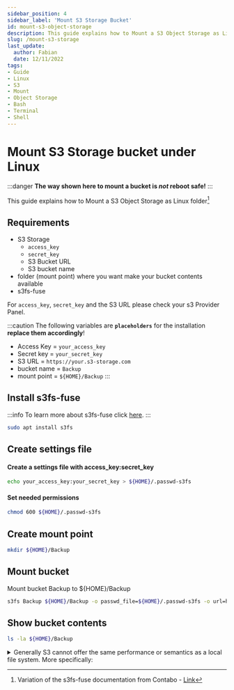 ```yaml
---
sidebar_position: 4
sidebar_label: 'Mount S3 Storage Bucket'
id: mount-s3-object-storage
description: This guide explains how to Mount a S3 Object Storage as Linux Folder. 
slug: /mount-s3-storage
last_update:
  author: Fabian
  date: 12/11/2022
tags:
- Guide
- Linux
- S3
- Mount
- Object Storage
- Bash
- Terminal
- Shell
---
```


# Mount S3 Storage bucket under Linux

:::danger
**The way shown here to mount a bucket is _not_ reboot safe!**
:::

This guide explains how to Mount a S3 Object Storage as Linux folder[^1]

## Requirements

* S3 Storage
  * `access_key`
  * `secret_key`
  * S3 Bucket URL
  * S3 bucket name
* folder (mount point) where you want make your bucket contents available
* s3fs-fuse

For `access_key`, `secret_key` and the S3 URL please check your s3 Provider Panel.

:::caution
The following variables are **`placeholders`** for the installation **replace them accordingly**!

* Access Key = `your_access_key`
* Secret key = `your_secret_key`
* S3 URL = `https://your.s3-storage.com`
* bucket name = `Backup`
* mount point = `${HOME}/Backup`
:::

## Install s3fs-fuse

:::info
To learn more about s3fs-fuse click [here](./s3fs-fuse).
:::

```bash
sudo apt install s3fs
```

## Create settings file

#### Create a settings file with access_key:secret_key

```bash title='${HOME}/'
echo your_access_key:your_secret_key > ${HOME}/.passwd-s3fs
```

#### Set needed permissions

```bash title='${HOME}/'
chmod 600 ${HOME}/.passwd-s3fs
```

## Create mount point

```bash title='${HOME}'
mkdir ${HOME}/Backup
```

## Mount bucket

Mount bucket Backup to ${HOME}/Backup

```bash title='${HOME}/Backup'
s3fs Backup ${HOME}/Backup -o passwd_file=${HOME}/.passwd-s3fs -o url=https://your.s3-storage.com -o use_path_request_style
```

## Show bucket contents

```bash title='${HOME}'
ls -la ${HOME}/Backup
```

<details>
<summary>Generally S3 cannot offer the same performance or semantics as a local file system. More specifically:</summary>

| |
| --- |
|random writes or appends to files require rewriting the entire object, optimized with multi-part upload copy|
|metadata operations such as listing directories have poor performance due to network latency|
|non-AWS providers may have eventual consistency so reads can temporarily yield stale data (AWS offers read-after-write consistency since Dec 2020)|
|no atomic renames of files or directories|
|no coordination between multiple clients mounting the same bucket|
|no hard links|
|inotify detects only local modifications, not external ones by other clients or tools|
</details>


[^1]: Variation of the s3fs-fuse documentation from Contabo - [Link](https://docs.contabo.com/docs/products/Object-Storage/Tools/s3fs-fuse)
